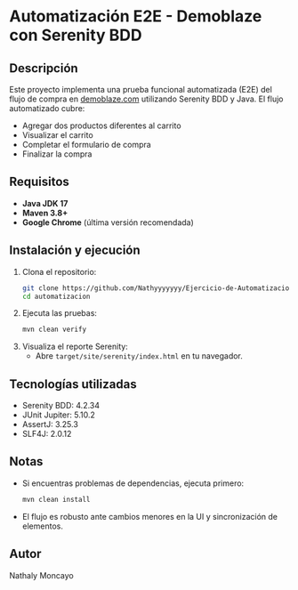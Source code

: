 # Automatización E2E - Demoblaze con Serenity BDD

## Descripción
Este proyecto implementa una prueba funcional automatizada (E2E) del flujo de compra en [demoblaze.com](https://www.demoblaze.com/) utilizando Serenity BDD y Java. El flujo automatizado cubre:
- Agregar dos productos diferentes al carrito
- Visualizar el carrito
- Completar el formulario de compra
- Finalizar la compra

## Requisitos
- **Java JDK 17**
- **Maven 3.8+**
- **Google Chrome** (última versión recomendada)

## Instalación y ejecución
1. Clona el repositorio:
   ```sh
   git clone https://github.com/Nathyyyyyyy/Ejercicio-de-Automatizacion-E2E---Nathaly-Moncayo.git
   cd automatizacion
   ```
2. Ejecuta las pruebas:
   ```sh
   mvn clean verify
   ```
3. Visualiza el reporte Serenity:
   - Abre `target/site/serenity/index.html` en tu navegador.

## Tecnologías utilizadas
- Serenity BDD: 4.2.34
- JUnit Jupiter: 5.10.2
- AssertJ: 3.25.3
- SLF4J: 2.0.12

## Notas
- Si encuentras problemas de dependencias, ejecuta primero:
  ```sh
  mvn clean install
  ```
- El flujo es robusto ante cambios menores en la UI y sincronización de elementos.

## Autor
Nathaly Moncayo

